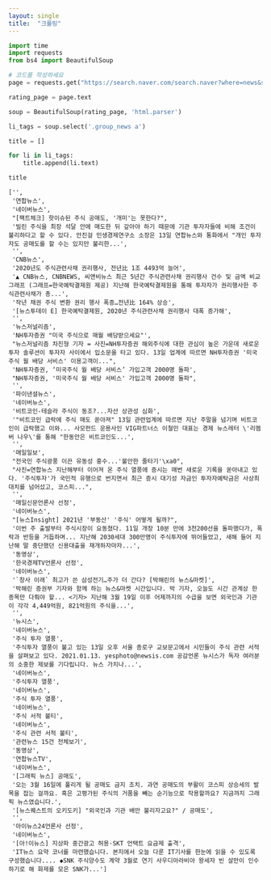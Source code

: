 ```yaml
---
layout: single
title:  "크롤링"
---
```


```python
import time
import requests
from bs4 import BeautifulSoup
```


```python
# 코드를 작성하세요
page = requests.get("https://search.naver.com/search.naver?where=news&sm=tab_jum&query=%EC%A3%BC%EC%8B%9D%EB%89%B4%EC%8A%A4")
```


```python
rating_page = page.text
```


```python
soup = BeautifulSoup(rating_page, 'html.parser')
```


```python
li_tags = soup.select('.group_news a')
```


```python
title = []
```


```python
for li in li_tags:
    title.append(li.text)
```


```python
title
```




    ['',
     '연합뉴스',
     '네이버뉴스',
     "[팩트체크] 핫이슈된 주식 공매도, '개미'는 못한다?",
     '빌린 주식을 최장 석달 안에 매도한 뒤 갚아야 하기 때문에 기관 투자자들에 비해 조건이 불리하다고 할 수 있다. 안진걸 민생경제연구소 소장은 13일 연합뉴스와 통화에서 "개인 투자자도 공매도를 할 수는 있지만 불리한...',
     '',
     'CNB뉴스',
     '2020년도 주식관련사채 권리행사, 전년比 1조 4493억 늘어',
     '▲ CNB뉴스, CNBNEWS, 씨앤비뉴스 최근 5년간 주식관련사채 권리행사 건수 및 금액 비교 그래프 (그래프=한국예탁결제원 제공) 지난해 한국예탁결제원을 통해 투자자가 권리행사한 주식관련사채가 총...',
     '작년 채권 주식 변환 권리 행사 폭증…전년比 164% 상승',
     '[뉴스투데이 E] 한국예탁결제원, 2020년 주식관련사채 권리행사 대폭 증가해',
     '',
     '뉴스저널리즘',
     'NH투자증권 "미국 주식으로 매월 배당받으세요"',
     "뉴스저널리즘 차진형 기자 = 사진=NH투자증권 해외주식에 대한 관심이 높은 가운데 새로운 투자 솔루션이 투자자 사이에서 입소문을 타고 있다. 13일 업계에 따르면 NH투자증권 '미국 주식 월 배당 서비스' 이용고객이...",
     'NH투자증권, ‘미국주식 월 배당 서비스’ 가입고객 2000명 돌파',
     "NH투자증권, '미국주식 월 배당 서비스' 가입고객 2000명 돌파",
     '',
     '파이낸셜뉴스',
     '네이버뉴스',
     '비트코인-테슬라 주식이 동조?...자산 상관성 심화',
     '"비트코인 급락에 주식 매도 쏟아져" 13일 관련업계에 따르면 지난 주말을 넘기며 비트코인이 급락했고 이와... 사모펀드 운용사인 VIG파트너스 이철민 대표는 경제 뉴스레터 \'리멤버 나우\'를 통해 "한동안은 비트코인도...',
     '',
     '매일일보',
     "전국민 주식광풍 이끈 유동성 홍수...'불안한 줄타기'\xa0",
     "사진=연합뉴스 지난해부터 이어져 온 주식 열풍에 증시는 매번 새로운 기록을 쏟아내고 있다. '주식투자'가 국민적 유행으로 번지면서 최근 증시 대기성 자금인 투자자예탁금은 사상최대치를 넘어섰고, 코스피...",
     '',
     '매일신문언론사 선정',
     '네이버뉴스',
     "[뉴스Insight] 2021년 '부동산' '주식' 어떻게 될까?",
     '이번 주 출발부터 주식시장이 요동쳤다. 11일 개장 10분 만에 3천200선을 돌파했다가, 폭락과 반등을 거듭하며... 지난해 2030세대 300만명이 주식투자에 뛰어들었고, 새해 들어 지난해 말 중단했던 신용대출을 재개하자마자...',
     '동영상',
     '한국경제TV언론사 선정',
     '네이버뉴스',
     '`창사 이래` 최고가 쓴 삼성전기…주가 더 간다? [박해린의 뉴스&마켓]',
     '박해린 증권부 기자와 함께 하는 뉴스&마켓 시간입니다. 박 기자, 오늘도 시간 관계상 한 종목만 다뤄야 할... <기자> 지난해 3월 19일 이후 어제까지의 수급을 보면 외국인과 기관이 각각 4,449억원, 821억원의 주식을...',
     '',
     '뉴시스',
     '네이버뉴스',
     '주식 투자 열풍',
     '주식투자 열풍이 불고 있는 13일 오후 서울 종로구 교보문고에서 시민들이 주식 관련 서적을 살펴보고 있다. 2021.01.13. yesphoto@newsis.com 공감언론 뉴시스가 독자 여러분의 소중한 제보를 기다립니다. 뉴스 가치나...',
     '네이버뉴스',
     '주식투자 열풍',
     '네이버뉴스',
     '주식 투자 열풍',
     '네이버뉴스',
     '주식 서적 불티',
     '네이버뉴스',
     '주식 관련 서적 불티',
     '관련뉴스 15건 전체보기',
     '동영상',
     '연합뉴스TV',
     '네이버뉴스',
     '[그래픽 뉴스] 공매도',
     '오는 3월 16일에 풀리게 될 공매도 금지 조치. 과연 공매도의 부활이 코스피 상승세의 발목을 잡는 걸까요. 혹은 고평가된 주식의 거품을 빼는 순기능으로 작용할까요? 지금까지 그래픽 뉴스였습니다.',
     '[뉴스퀘스트의 오키도키] "외국인과 기관 배만 불리자고요?" / 공매도',
     '',
     '아이뉴스24언론사 선정',
     '네이버뉴스',
     '[아!이뉴스] 지상파 중간광고 허용·SKT 언택트 요금제 출격',
     'IT뉴스 요약 코너를 마련했습니다. 본지에서 오늘 다룬 IT기사를 한눈에 읽을 수 있도록 구성했습니다.... ◆SNK 주식양수도 계약 3월로 연기 사우디아라비아 왕세자 빈 살만이 인수하기로 해 화제를 모은 SNK가...']


